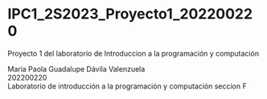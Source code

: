 # IPC1_2S2023_Proyecto1_202200220
Proyecto 1 del laboratorio de Introduccion a la programación y computación

Maria Paola Guadalupe Dávila Valenzuela
<br/>
202200220
<br/>
Laboratorio de introducción a la programación y computación seccion F
